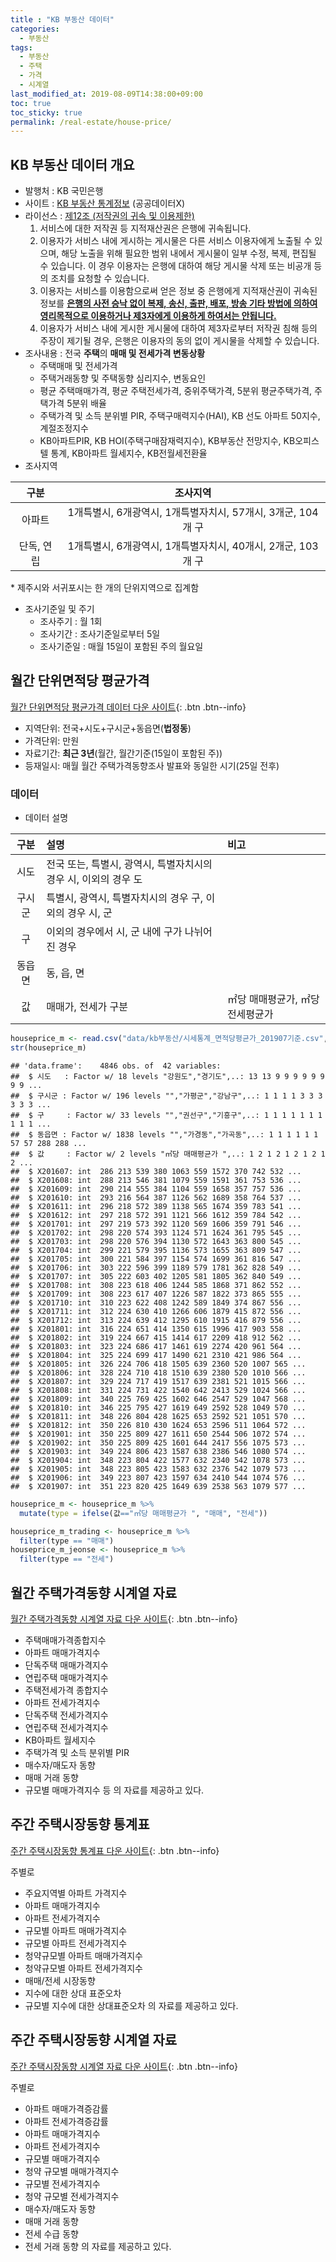 ```yaml
---
title : "KB 부동산 데이터"
categories: 
  - 부동산
tags:
  - 부동산
  - 주택
  - 가격
  - 시계열
last_modified_at: 2019-08-09T14:38:00+09:00
toc: true
toc_sticky: true
permalink: /real-estate/house-price/
---
```



KB 부동산 데이터 개요
---------------------

-   발행처 : KB 국민은행
-   사이트 : [KB 부동산 통계정보](https://onland.kbstar.com/quics?page=C059743) (공공데이터X)
-   라이선스 : [제12조 (저작권의 귀속 및 이용제한)](https://onland.kbstar.com/quics?page=C059770)
    1.  서비스에 대한 저작권 등 지적재산권은 은행에 귀속됩니다.
    2.  이용자가 서비스 내에 게시하는 게시물은 다른 서비스 이용자에게 노출될 수 있으며, 해당 노출을 위해 필요한 범위 내에서 게시물이 일부 수정, 복제, 편집될 수 있습니다. 이 경우 이용자는 은행에 대하여 해당 게시물 삭제 또는 비공개 등의 조치를 요청할 수 있습니다.
    3.  이용자는 서비스를 이용함으로써 얻은 정보 중 은행에게 지적재산권이 귀속된 정보를 <U>**은행의 사전 승낙 없이 복제, 송신, 출판, 배포, 방송 기타 방법에 의하여 영리목적으로 이용하거나 제3자에게 이용하게 하여서는 안됩니다.**</U>
    4.  이용자가 서비스 내에 게시한 게시물에 대하여 제3자로부터 저작권 침해 등의 주장이 제기될 경우, 은행은 이용자의 동의 없이 게시물을 삭제할 수 있습니다.
-   조사내용 : 전국 **주택**의 **매매 및 전세가격 변동상황**
    -   주택매매 및 전세가격
    -   주택거래동향 및 주택동향 심리지수, 변동요인
    -   평균 주택매매가격, 평균 주택전세가격, 중위주택가격, 5분위 평균주택가격, 주택가격 5분위 배율
    -   주택가격 및 소득 분위별 PIR, 주택구매력지수(HAI), KB 선도 아파트 50지수, 계절조정지수
    -   KB아파트PIR, KB HOI(주택구매잠재력지수), KB부동산 전망지수, KB오피스텔 통계, KB아파트 월세지수, KB전월세전환율
-   조사지역

|    구분    |                           조사지역                           |
|:----------:|:------------------------------------------------------------:|
|   아파트   | 1개특별시, 6개광역시, 1개특별자치시, 57개시, 3개군, 104개 구 |
| 단독, 연립 | 1개특별시, 6개광역시, 1개특별자치시, 40개시, 2개군, 103개 구 |

\* 제주시와 서귀포시는 한 개의 단위지역으로 집계함

-   조사기준일 및 주기
    -   조사주기 : 월 1회
    -   조사기간 : 조사기준일로부터 5일
    -   조사기준일 : 매월 15일이 포함된 주의 월요일

월간 단위면적당 평균가격
------------------------

[월간 단위면적당 평균가격 데이터 다운 사이트](https://onland.kbstar.com/quics?page=C059744&cc=b061784:b061784&listPage=%2Fquics%3Fpage%3DC059744&boardId=741&compId=b061784&tableName=Q_BOARD_ARTICLE_0020&articleId=43034&bbsMode=view&isGuest=T&viewPage=1&searchCondition=title&viewRows=0&bbsAclCtlBit=null&writeActionTarget=https%3A%2F%2Fonland.kbstar.com%2Fquics%3Fasfilecode%3D534218&modifyActionTarget=https%3A%2F%2Fonland.kbstar.com%2Fquics%3Fasfilecode%3D534215&deleteActionTarget=https%3A%2F%2Fonland.kbstar.com%2Fquics%3Fasfilecode%3D534212&replyActionTarget=https%3A%2F%2Fonland.kbstar.com%2Fquics%3Fasfilecode%3D534217&recommandActionTarget=https%3A%2F%2Fonland.kbstar.com%2Fquics%3Fasfilecode%3D534216&recommandMailActionTarget=%2Fcommon%2Fjsp%2Fcbp%2Fbbs%2FrecommandMailSendProc.jsp&selectAnswerActionTarget=https%3A%2F%2Fonland.kbstar.com%2Fquics%3Fasfilecode%3D534204&imgdeleteActionTarget=https%3A%2F%2Fonland.kbstar.com%2Fquics%3Fasfilecode%3D534214&commActionTarget=https%3A%2F%2Fonland.kbstar.com%2Fquics%3Fasfilecode%3D534210&commPage=1&PAGE_SNS_BTN=Y&PAGE_PRINT_BTN=Y&QSL=F#){: .btn .btn--info}

-   지역단위: 전국+시도+구시군+동읍면(**법정동**)
-   가격단위: 만원
-   자료기간: **최근 3년**(월간, 월간기준(15일이 포함된 주))
-   등재일시: 매월 월간 주택가격동향조사 발표와 동일한 시기(25일 전후)

### 데이터

-   데이터 설명

|  구분  | 설명                                                            | 비고                             |
|:------:|:----------------------------------------------------------------|:---------------------------------|
|  시도  | 전국 또는, 특별시, 광역시, 특별자치시의 경우 시, 이외의 경우 도 |                                  |
| 구시군 | 특별시, 광역시, 특별자치시의 경우 구, 이외의 경우 시, 군        |                                  |
|   구   | 이외의 경우에서 시, 군 내에 구가 나뉘어진 경우                  |                                  |
| 동읍면 | 동, 읍, 면                                                      |                                  |
|   값   | 매매가, 전세가 구분                                             | ㎡당 매매평균가, ㎡당 전세평균가 |

``` r
houseprice_m <- read.csv("data/kb부동산/시세통계_면적당평균가_201907기준.csv", header=TRUE)
str(houseprice_m)
```

    ## 'data.frame':    4846 obs. of  42 variables:
    ##  $ 시도   : Factor w/ 18 levels "강원도","경기도",..: 13 13 9 9 9 9 9 9 9 9 ...
    ##  $ 구시군 : Factor w/ 196 levels "","가평군","강남구",..: 1 1 1 1 3 3 3 3 3 3 ...
    ##  $ 구     : Factor w/ 33 levels "","권선구","기흥구",..: 1 1 1 1 1 1 1 1 1 1 ...
    ##  $ 동읍면 : Factor w/ 1838 levels "","가경동","가곡동",..: 1 1 1 1 1 1 57 57 288 288 ...
    ##  $ 값     : Factor w/ 2 levels "㎡당 매매평균가 ",..: 1 2 1 2 1 2 1 2 1 2 ...
    ##  $ X201607: int  286 213 539 380 1063 559 1572 370 742 532 ...
    ##  $ X201608: int  288 213 546 381 1079 559 1591 361 753 536 ...
    ##  $ X201609: int  290 214 555 384 1104 559 1658 357 757 536 ...
    ##  $ X201610: int  293 216 564 387 1126 562 1689 358 764 537 ...
    ##  $ X201611: int  296 218 572 389 1138 565 1674 359 783 541 ...
    ##  $ X201612: int  297 218 572 391 1121 566 1612 359 784 542 ...
    ##  $ X201701: int  297 219 573 392 1120 569 1606 359 791 546 ...
    ##  $ X201702: int  298 220 574 393 1124 571 1624 361 795 545 ...
    ##  $ X201703: int  298 220 576 394 1130 572 1643 363 800 545 ...
    ##  $ X201704: int  299 221 579 395 1136 573 1655 363 809 547 ...
    ##  $ X201705: int  300 221 584 397 1154 574 1699 361 816 547 ...
    ##  $ X201706: int  303 222 596 399 1189 579 1781 362 828 549 ...
    ##  $ X201707: int  305 222 603 402 1205 581 1805 362 840 549 ...
    ##  $ X201708: int  308 223 618 406 1244 585 1868 371 862 552 ...
    ##  $ X201709: int  308 223 617 407 1226 587 1822 373 865 555 ...
    ##  $ X201710: int  310 223 622 408 1242 589 1849 374 867 556 ...
    ##  $ X201711: int  312 224 630 410 1266 606 1879 415 872 556 ...
    ##  $ X201712: int  313 224 639 412 1295 610 1915 416 879 556 ...
    ##  $ X201801: int  316 224 651 414 1350 615 1996 417 903 558 ...
    ##  $ X201802: int  319 224 667 415 1414 617 2209 418 912 562 ...
    ##  $ X201803: int  323 224 686 417 1461 619 2274 420 961 564 ...
    ##  $ X201804: int  325 224 699 417 1490 621 2310 421 986 564 ...
    ##  $ X201805: int  326 224 706 418 1505 639 2360 520 1007 565 ...
    ##  $ X201806: int  328 224 710 418 1510 639 2380 520 1010 566 ...
    ##  $ X201807: int  329 224 717 419 1517 639 2381 521 1015 566 ...
    ##  $ X201808: int  331 224 731 422 1540 642 2413 529 1024 566 ...
    ##  $ X201809: int  340 225 769 425 1602 646 2547 529 1047 568 ...
    ##  $ X201810: int  346 225 795 427 1619 649 2592 528 1049 570 ...
    ##  $ X201811: int  348 226 804 428 1625 653 2592 521 1051 570 ...
    ##  $ X201812: int  350 226 810 430 1624 653 2596 511 1064 572 ...
    ##  $ X201901: int  350 225 809 427 1611 650 2544 506 1072 574 ...
    ##  $ X201902: int  350 225 809 425 1601 644 2417 556 1075 573 ...
    ##  $ X201903: int  349 224 806 423 1587 638 2386 546 1080 574 ...
    ##  $ X201904: int  348 223 804 422 1577 632 2340 542 1078 573 ...
    ##  $ X201905: int  348 223 805 423 1583 632 2376 542 1079 573 ...
    ##  $ X201906: int  349 223 807 423 1597 634 2410 544 1074 576 ...
    ##  $ X201907: int  351 223 820 425 1649 639 2538 563 1079 577 ...

``` r
houseprice_m <- houseprice_m %>% 
  mutate(type = ifelse(값=="㎡당 매매평균가 ", "매매", "전세"))

houseprice_m_trading <- houseprice_m %>% 
  filter(type == "매매")
houseprice_m_jeonse <- houseprice_m %>% 
  filter(type == "전세")
```

월간 주택가격동향 시계열 자료
-----------------------------

[월간 주택가격동향 시계열 자료 다운 사이트](https://onland.kbstar.com/quics?page=C059744&cc=b061784:b061784&listPage=%2Fquics%3Fpage%3DC059744&boardId=741&compId=b061784&tableName=Q_BOARD_ARTICLE_0020&articleId=3883&bbsMode=view&isGuest=T&viewPage=1&searchCondition=title&viewRows=0&bbsAclCtlBit=null&writeActionTarget=https%3A%2F%2Fonland.kbstar.com%2Fquics%3Fasfilecode%3D534218&modifyActionTarget=https%3A%2F%2Fonland.kbstar.com%2Fquics%3Fasfilecode%3D534215&deleteActionTarget=https%3A%2F%2Fonland.kbstar.com%2Fquics%3Fasfilecode%3D534212&replyActionTarget=https%3A%2F%2Fonland.kbstar.com%2Fquics%3Fasfilecode%3D534217&recommandActionTarget=https%3A%2F%2Fonland.kbstar.com%2Fquics%3Fasfilecode%3D534216&recommandMailActionTarget=%2Fcommon%2Fjsp%2Fcbp%2Fbbs%2FrecommandMailSendProc.jsp&selectAnswerActionTarget=https%3A%2F%2Fonland.kbstar.com%2Fquics%3Fasfilecode%3D534204&imgdeleteActionTarget=https%3A%2F%2Fonland.kbstar.com%2Fquics%3Fasfilecode%3D534214&commActionTarget=https%3A%2F%2Fonland.kbstar.com%2Fquics%3Fasfilecode%3D534210&commPage=1&PAGE_SNS_BTN=Y&PAGE_PRINT_BTN=Y&QSL=F){: .btn .btn--info}

-   주택매매가격종합지수
-   아파트 매매가격지수
-   단독주택 매매가격지수
-   연립주택 매매가격지수
-   주택전세가격 종합지수
-   아파트 전세가격지수
-   단독주택 전세가격지수
-   연립주택 전세가격지수
-   KB아파트 월세지수
-   주택가격 및 소득 분위별 PIR
-   매수자/매도자 동향
-   매매 거래 동향
-   규모별 매매가격지수 등 의 자료를 제공하고 있다.

주간 주택시장동향 통계표
------------------------

[주간 주택시장동향 통계표 다운 사이트](https://onland.kbstar.com/quics?page=C059745){: .btn .btn--info}

주별로

-   주요지역별 아파트 가격지수
-   아파트 매매가격지수
-   아파트 전세가격지수
-   규모별 아파트 매매가격지수
-   규모별 아파트 전세가격지수
-   청약규모별 아파트 매매가격지수
-   청약규모별 아파트 전세가격지수
-   매매/전세 시장동향
-   지수에 대한 상대 표준오차
-   규모별 지수에 대한 상대표준오차 의 자료를 제공하고 있다.

주간 주택시장동향 시계열 자료
-----------------------------

[주간 주택시장동향 시계열 자료 다운 사이트](https://onland.kbstar.com/quics?page=C059745){: .btn .btn--info}

주별로

-   아파트 매매가격증감률
-   아파트 전세가격증감률
-   아파트 매매가격지수
-   아파트 전세가격지수
-   규모별 매매가격지수
-   청약 규모별 매매가격지수
-   규모별 전세가격지수
-   청약 규모별 전세가격지수
-   매수자/매도자 동향
-   매매 거래 동향
-   전세 수급 동향
-   전세 거래 동향 의 자료를 제공하고 있다.
